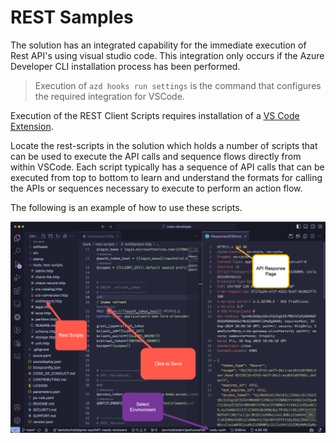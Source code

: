 # REST Samples

The solution has an integrated capability for the immediate execution of Rest API's using visual studio code. This integration only occurs if the Azure Developer CLI installation process has been performed.

> Execution of `azd hooks run settings` is the command that configures the required integration for VSCode.

Execution of the REST Client Scripts requires installation of a [VS Code Extension](https://marketplace.visualstudio.com/items?itemName=humao.rest-client).

Locate the rest-scripts in the solution which holds a number of scripts that can be used to execute the API calls and sequence flows directly from within VSCode.  Each script typically has a sequence of API calls that can be executed from top to bottom to learn and understand the formats for calling the APIs or sequences necessary to execute to perform an action flow.

The following is an example of how to use these scripts.

![Rest API](./images/tutorial_click_11.png)
